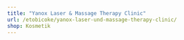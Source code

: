 ```yaml
---
title: "Yanox Laser & Massage Therapy Clinic"
url: /etobicoke/yanox-laser-und-massage-therapy-clinic/
shop: Kosmetik
---
```

